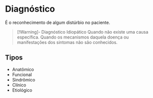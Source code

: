 # Diagnóstico
É o reconhecimento de algum distúrbio no paciente.

>[!Warning]- Diagnóstico Idiopático
>Quando não existe uma causa específica. Quando os mecanismos daquela doença ou manifestações dos sintomas não são conhecidos. 

## Tipos
- Anatômico
- Funcional
- Sindrômico
- Clínico
- Etiológico